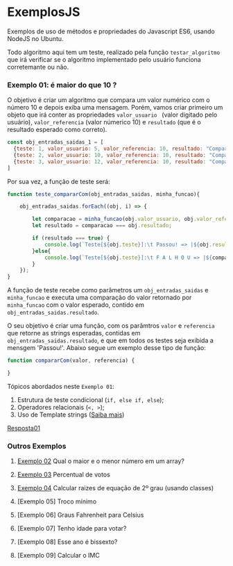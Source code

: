# ExemplosJS
Exemplos de uso de métodos e propriedades do Javascript ES6, usando NodeJS no Ubuntu. 

Todo algoritmo aqui tem um teste, realizado pela função ```testar_algoritmo``` que irá verificar se o algoritmo implementado pelo usuário funciona corretemante ou não. 

### Exemplo 01: é maior do que 10 ?
O objetivo é criar um algoritmo que compara um valor numérico com o número 10 e depois exiba uma mensagem. Porém, vamos criar primeiro um objeto que irá conter as propriedades ```valor_usuario ``` (valor digitado pelo usuário), ```valor_referencia``` (valor númerico 10) e ```resultado``` (que é o resultado esperado como correto).
```javascript
const obj_entradas_saidas_1 = [
  {teste: 1, valor_usuario: 5, valor_referencia: 10, resultado: "Comparação: 5 é menor do que 10."},
  {teste: 2, valor_usuario: 10, valor_referencia: 10, resultado: "Comparação: 10 é igual a 10."},
  {teste: 3, valor_usuario: 12, valor_referencia: 10, resultado: "Comparação: 12 é maior do que 10."},
]
```
Por sua vez, a função de teste será:
```javascript
function teste_compararCom(obj_entradas_saidas, minha_funcao){

    obj_entradas_saidas.forEach((obj, i) => {

        let comparacao = minha_funcao(obj.valor_usuario, obj.valor_referencia)
        let resultado = comparacao === obj.resultado;

        if (resultado === true) {
            console.log(`Teste[${obj.teste}]:\t Passou! => |${obj.resultado}| `);
        }else{
            console.log(`Teste[${obj.teste}]:\t F A L H O U => |${comparacao}|`);
        }
    });
}
```
A função de teste recebe como parâmetros um ```obj_entradas_saidas``` e ```minha_funcao``` e executa uma comparação do valor retornado por ```minha_funcao``` com o valor esperado, contido em ```obj_entradas_saidas.resultado```. 

O seu objetivo é criar uma função, com os parâmtros ```valor``` e ```referencia``` que retorne as strings esperadas, contidas em ```obj_entradas_saidas.resultado```, e que em todos os testes seja exibida a mensgem 'Passou!'. Abaixo segue um exemplo desse tipo de função:
```javascript
function compararCom(valor, referencia) {

}
```
Tópicos abordados neste ```Exemplo 01```:
  1. Estrutura de teste condicional (```if, else if, else```);
  2. Operadores relacionais (```<, >```);
  3. Uso de Template strings ([Saiba mais](https://developer.mozilla.org/pt-BR/docs/Web/JavaScript/Reference/template_strings))
  
[Resposta01](https://github.com/TCT9/ExemplosJS/blob/main/Exemplo01/resposta01.js.md)

### Outros Exemplos

1. [Exemplo 02](Exemplo02) Qual o maior e o menor número em um array?

2. [Exemplo 03](Exemplo03) Percentual de votos

3. [Exemplo 04](Exemplo04) Calcular raizes de equação de 2º grau (usando classes)

4. [Exemplo 05] Troco mínimo

5. [Exemplo 06] Graus Fahrenheit para Celsius

6. [Exemplo 07] Tenho idade para votar?

7. [Exemplo 08] Esse ano é bissexto?

8. [Exemplo 09] Calcular o IMC
